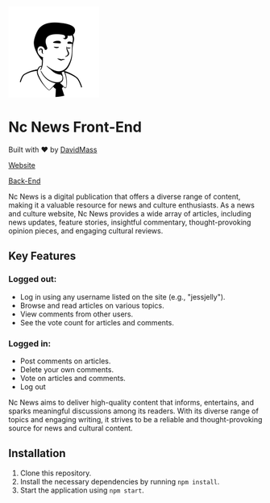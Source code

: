 ![Alt text](./src/assets/Character.svg)

# Nc News Front-End

Built with ❤️ by [DavidMass](https://github.com/davidcmass)

[Website](https://nc-news-fe.vercel.app/)

[Back-End](https://github.com/davidcmass/nc-news-be)

Nc News is a digital publication that offers a diverse range of content, making it a valuable resource for news and culture enthusiasts. As a news and culture website, Nc News provides a wide array of articles, including news updates, feature stories, insightful commentary, thought-provoking opinion pieces, and engaging cultural reviews.

## Key Features

### Logged out:

- Log in using any username listed on the site (e.g., "jessjelly").
- Browse and read articles on various topics.
- View comments from other users.
- See the vote count for articles and comments.

### Logged in:

- Post comments on articles.
- Delete your own comments.
- Vote on articles and comments.
- Log out

Nc News aims to deliver high-quality content that informs, entertains, and sparks meaningful discussions among its readers. With its diverse range of topics and engaging writing, it strives to be a reliable and thought-provoking source for news and cultural content.

## Installation

1. Clone this repository.
2. Install the necessary dependencies by running `npm install`.
3. Start the application using `npm start`.

